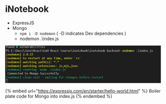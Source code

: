 # iNotebook

* ExpressJS
* Mongo
  * `npm i -D nodemon` ( -D indicates Dev dependencies )
  * nodemon .\index.js

![](<../../.gitbook/assets/image (9).png>)

{% embed url="https://expressjs.com/en/starter/hello-world.html" %}
Boiler plate code for Mongo into index.js
{% endembed %}

